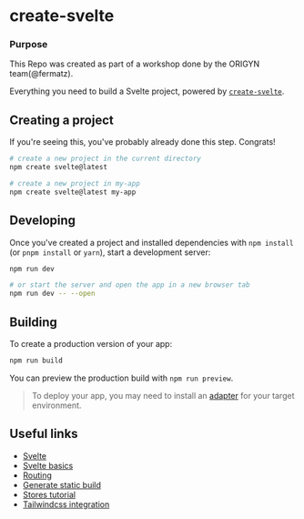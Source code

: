 

# create-svelte

### Purpose

This Repo was created as part of a workshop done by the ORIGYN team(@fermatz).

Everything you need to build a Svelte project, powered by [`create-svelte`](https://github.com/sveltejs/kit/tree/master/packages/create-svelte).

## Creating a project

If you're seeing this, you've probably already done this step. Congrats!

```bash
# create a new project in the current directory
npm create svelte@latest

# create a new project in my-app
npm create svelte@latest my-app
```

## Developing

Once you've created a project and installed dependencies with `npm install` (or `pnpm install` or `yarn`), start a development server:

```bash
npm run dev

# or start the server and open the app in a new browser tab
npm run dev -- --open
```

## Building

To create a production version of your app:

```bash
npm run build
```

You can preview the production build with `npm run preview`.

> To deploy your app, you may need to install an [adapter](https://kit.svelte.dev/docs/adapters) for your target environment.


## Useful links

- [Svelte](https://svelte.dev/)
- [Svelte basics](https://svelte.dev/tutorial/basics)
- [Routing](https://kit.svelte.dev/docs/routing)
- [Generate static build](https://kit.svelte.dev/docs/adapter-static)
- [Stores tutorial](https://svelte.dev/tutorial/writable-stores)
- [Tailwindcss integration](https://tailwindcss.com/docs/guides/sveltekit) 
